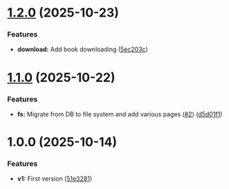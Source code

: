 # [1.2.0](https://github.com/ragaeeb/libaby/compare/v1.1.0...v1.2.0) (2025-10-23)


### Features

* **download:** Add book downloading ([5ec203c](https://github.com/ragaeeb/libaby/commit/5ec203c6990d5055ef36cdd6ff0ad74b919062a4))

# [1.1.0](https://github.com/ragaeeb/libaby/compare/v1.0.0...v1.1.0) (2025-10-22)


### Features

* **fs:** Migrate from DB to file system and add various pages ([#2](https://github.com/ragaeeb/libaby/issues/2)) ([d5d01f1](https://github.com/ragaeeb/libaby/commit/d5d01f17b149bd2c6e2c591b65a8a9d83d375805))

# 1.0.0 (2025-10-14)


### Features

* **v1:** First version ([51e3281](https://github.com/ragaeeb/libaby/commit/51e32819065cd39a29cce1edebaaa2877eba0912))
